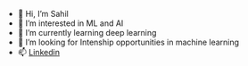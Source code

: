 - 👋 Hi, I’m Sahil
- 👀 I’m interested in ML and AI
- 🌱 I’m currently learning deep learning
- 💞️ I’m looking for Intenship opportunities in machine learning
- 📫 [Linkedin](https://www.linkedin.com/in/sahil-dadhwal-6b7874176/)

<!---
sahil161102/sahil161102 is a ✨ special ✨ repository because its `README.md` (this file) appears on your GitHub profile.
You can click the Preview link to take a look at your changes.
--->
